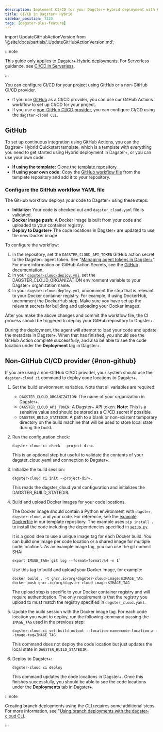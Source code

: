 ```yaml
---
description: Implement CI/CD for your Dagster+ Hybrid deployment with GitHub or a non-GitHub CI/CD provider.
title: CI/CD in Dagster+ Hybrid
sidebar_position: 7220
tags: [dagster-plus-feature]
---
```


import UpdateGitHubActionVersion from '@site/docs/partials/_UpdateGitHubActionVersion.md';

:::note

This guide only applies to [Dagster+ Hybrid deployments](/deployment/dagster-plus/hybrid). For Serverless guidance, see [CI/CD in Serverless](/deployment/dagster-plus/ci-cd/production-deployments/ci-cd-in-serverless).

:::

You can configure CI/CD for your project using GitHub or a non-GitHub CI/CD provider.

- If you use [GitHub](#github) as a CI/CD provider, you can use our GitHub Actions workflow to set up CI/CD for your project.
- If you use a [non-GitHub CI/CD provider](#non-github), you can configure CI/CD using the `dagster-cloud CLI`.

## GitHub

To set up continuous integration using GitHub Actions, you can the Dagster+ Hybrid Quickstart template, which is a template with everything you need to get started using Hybrid deployment in Dagster+, or you can use your own code.

- **If using the template:** Clone the [template repository](https://github.com/dagster-io/dagster-cloud-hybrid-quickstart).
- **If using your own code:** Copy the [GitHub workflow file](https://github.com/dagster-io/dagster-cloud-hybrid-quickstart/tree/main/.github/workflows) from the template repository and add it to your repository.

### Configure the GitHub workflow YAML file

The GitHub workflow deploys your code to Dagster+ using these steps:

- **Initialize:** Your code is checked out and `dagster_cloud.yaml` file is validated.
- **Docker image push:** A Docker image is built from your code and uploaded to your container registry.
- **Deploy to Dagster+** The code locations in Dagster+ are updated to use the new Docker image.

To configure the workflow:

1. In the repository, set the `DAGSTER_CLOUD_API_TOKEN` GitHub action secret to the Dagster+ agent token. See "[Managing agent tokens in Dagster+](/deployment/dagster-plus/management/tokens/agent-tokens)". For more information on GitHub Action Secrets, see the [GitHub documentation](https://docs.github.com/en/actions/security-guides/encrypted-secrets#creating-encrypted-secrets-for-a-repository).
2. In your [`dagster-cloud-deploy.yml`](https://github.com/dagster-io/dagster-cloud-hybrid-quickstart/blob/main/.github/workflows/dagster-cloud-deploy.yml), set the DAGSTER_CLOUD_ORGANIZATION environment variable to your Dagster+ organization name.
3. In your `dagster-cloud-deploy.yml`, uncomment the step that is relevant to your Docker container registry. For example, if using DockerHub, uncomment the DockerHub step. Make sure you have set up the relevant secrets for building and uploading your Docker images.

After you make the above changes and commit the workflow file, the CI process should be triggered to deploy your GitHub repository to Dagster+.

During the deployment, the agent will attempt to load your code and update the metadata in Dagster+. When that has finished, you should see the GitHub Action complete successfully, and also be able to see the code location under the **Deployment** tag in Dagster+.

<UpdateGitHubActionVersion />

## Non-GitHub CI/CD provider \{#non-github}

If you are using a non-GitHub CI/CD provider, your system should use the `dagster-cloud ci` command to deploy code locations to Dagster+.

1. Set the build environment variables. Note that all variables are required:
   - `DAGSTER_CLOUD_ORGANIZATION`: The name of your organization in Dagster+.
   - `DAGSTER_CLOUD_API_TOKEN`: A Dagster+ API token. **Note:** This is a sensitive value and should be stored as a CI/CD secret if possible.
   - `DAGSTER_BUILD_STATEDIR`: A path to a blank or non-existent temporary directory on the build machine that will be used to store local state during the build.
2. Run the configuration check:
   ```
   dagster-cloud ci check --project-dir=.
   ```
   This is an optional step but useful to validate the contents of your dagster_cloud.yaml and connection to Dagster+.
3. Initialize the build session:
   ```
   dagster-cloud ci init --project-dir=.
   ```
   This reads the dagster_cloud.yaml configuration and initializes the DAGSTER_BUILD_STATEDIR.
4. Build and upload Docker images for your code locations.

   The Docker image should contain a Python environment with `dagster`, `dagster-cloud`, and your code. For reference, see the [example Dockerfile](https://github.com/dagster-io/dagster-cloud-hybrid-quickstart/blob/main/Dockerfile) in our template repository. The example uses `pip install .` to install the code including the dependencies specified in [`setup.py`](https://github.com/dagster-io/dagster-cloud-hybrid-quickstart/blob/main/setup.py).

   It is a good idea to use a unique image tag for each Docker build. You can build one image per code location or a shared image for multiple code locations. As an example image tag, you can use the git commit SHA:

   ```
   export IMAGE_TAG=`git log --format=format:%H -n 1`
   ```

   Use this tag to build and upload your Docker image, for example:

   ```
   docker build . -t ghcr.io/org/dagster-cloud-image:$IMAGE_TAG
   docker push ghcr.io/org/dagster-cloud-image:$IMAGE_TAG
   ```

   The upload step is specific to your Docker container registry and will require authentication. The only requirement is that the registry you upload to must match the registry specified in `dagster_cloud.yaml`.

5. Update the build session with the Docker image tag. For each code location you want to deploy, run the following command passing the `IMAGE_TAG` used in the previous step:

   ```
   dagster-cloud ci set-build-output --location-name=code-location-a --image-tag=IMAGE_TAG
   ```

   This command does not deploy the code location but just updates the local state in `DAGSTER_BUILD_STATEDIR`.

6. Deploy to Dagster+:

   ```
   dagster-cloud ci deploy
   ```

   This command updates the code locations in Dagster+. Once this finishes successfully, you should be able to see the code locations under the **Deployments** tab in Dagster+.

:::note

Creating branch deployments using the CLI requires some additional steps. For more information, see "[Using branch deployments with the dagster-cloud CLI](/deployment/dagster-plus/ci-cd/branch-deployments/using-branch-deployments-with-the-cli).

:::
